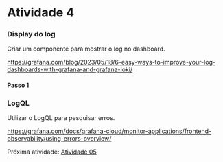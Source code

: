 # Atividade 4

### Display do log

Criar um componente para mostrar o log no dashboard.

https://grafana.com/blog/2023/05/18/6-easy-ways-to-improve-your-log-dashboards-with-grafana-and-grafana-loki/

#### Passo 1


### LogQL

Utilizar o LogQL para pesquisar erros.

https://grafana.com/docs/grafana-cloud/monitor-applications/frontend-observability/using-errors-overview/

Próxima atividade: [Atividade 05](05-atividade.md)